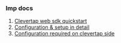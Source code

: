 ### Imp docs

1. [Clevertap web sdk quickstart](https://developer.clevertap.com/docs/web-quickstart-guide)
2. [Configuration & setup in detail](https://developer.clevertap.com/docs/web)
3. [Configuration required on clevertap side](https://docs.clevertap.com/docs/web-push)